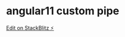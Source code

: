 # angular11 custom pipe

[Edit on StackBlitz ⚡️](https://stackblitz.com/edit/angular-11-custom-pipe)
